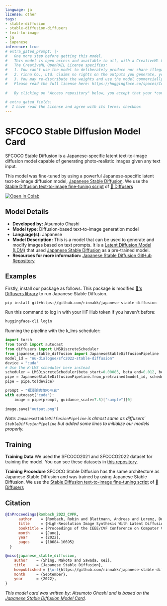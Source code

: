 ```yaml
---
language: ja
license: other
tags:
- stable-diffusion
- stable-diffusion-diffusers
- text-to-image
- ja
- japanese
inference: true
# extra_gated_prompt: |-
#   One more step before getting this model.
#   This model is open access and available to all, with a CreativeML OpenRAIL-M license further specifying rights and usage.
#   The CreativeML OpenRAIL License specifies: 
#   1. You can't use the model to deliberately produce nor share illegal or harmful outputs or content 
#   2. rinna Co., Ltd. claims no rights on the outputs you generate, you are free to use them and are accountable for their use which must not go against the provisions set in the license
#   3. You may re-distribute the weights and use the model commercially and/or as a service. If you do, please be aware you have to include the same use restrictions as the ones in the license and share a copy of the CreativeML OpenRAIL-M to all your users (please read the license entirely and carefully)
#   Please read the full license here: https://huggingface.co/spaces/CompVis/stable-diffusion-license
  
#   By clicking on "Access repository" below, you accept that your *contact information* (email address and username) can be shared with the model authors as well.
    
# extra_gated_fields:
#  I have read the License and agree with its terms: checkbox
---
```



# SFCOCO Stable Diffusion Model Card

SFCOCO Stable Diffusion is a Japanese-specific latent text-to-image diffusion model capable of generating photo-realistic images given any text input.

This model was fine-tuned by using a powerful Japanese-specific latent text-to-image diffusion model, [Japanese Stable Diffusion](https://huggingface.co/rinna/japanese-stable-diffusion).
We use the [Stable Diffusion text-to-image fine-tuning script](https://github.com/huggingface/diffusers/tree/main/examples/text_to_image) of [🤗 Diffusers](https://github.com/huggingface/diffusers)

[![Open In Colab](https://colab.research.google.com/assets/colab-badge.svg)](https://colab.research.google.com/github/nu-dialogue/clip-prefix-caption-jp/blob/master/notebooks/sfc2022_stable_diffusion.ipynb)

## Model Details
- **Developed by:** Atsumoto Ohashi
- **Model type:** Diffusion-based text-to-image generation model
- **Language(s):** Japanese
- **Model Description:** This is a model that can be used to generate and modify images based on text prompts. It is a [Latent Diffusion Model (LDM)](https://arxiv.org/abs/2112.10752) that used [Japanese Stable Diffusion](https://huggingface.co/rinna/japanese-stable-diffusion) as a pre-trained model. 
- **Resources for more information:** [Japanese Stable Diffusion GitHub Repository](https://github.com/rinnakk/japanese-stable-diffusion)

## Examples

Firstly, install our package as follows. This package is modified [🤗's Diffusers library](https://github.com/huggingface/diffusers) to run Japanese Stable Diffusion.


```bash
pip install git+https://github.com/rinnakk/japanese-stable-diffusion
```

Run this command to log in with your HF Hub token if you haven't before:

```bash
huggingface-cli login
```

Running the pipeline with the k_lms scheduler:
```python
import torch
from torch import autocast
from diffusers import LMSDiscreteScheduler
from japanese_stable_diffusion import JapaneseStableDiffusionPipeline
model_id = "nu-dialogue/sfc2022-stable-diffusion"
device = "cuda"
# Use the K-LMS scheduler here instead
scheduler = LMSDiscreteScheduler(beta_start=0.00085, beta_end=0.012, beta_schedule="scaled_linear", num_train_timesteps=1000)
pipe = JapaneseStableDiffusionPipeline.from_pretrained(model_id, scheduler=scheduler, use_auth_token=True, torch_dtype=torch.float16)
pipe = pipe.to(device)

prompt = "福澤諭吉像の写真"
with autocast("cuda"):
    image = pipe(prompt, guidance_scale=7.5)["sample"][0]  
    
image.save("output.png")
```
_Note: `JapaneseStableDiffusionPipeline` is almost same as diffusers' `StableDiffusionPipeline` but added some lines to initialize our models properly._ 


## Training

**Training Data**
We used the SFCOCO2021 and SFCOCO2022 dataset for training the model.
You can see these datasets in [this repository](https://github.com/nu-dialogue/clip-prefix-caption-jp).

**Training Procedure**
SFCOCO Stable Diffusion has the same architecture as Japanese Stable Diffusion and was trained by using Japanese Stable Diffusion.
We use the [Stable Diffusion text-to-image fine-tuning script](https://github.com/huggingface/diffusers/tree/main/examples/text_to_image) of [🤗 Diffusers](https://github.com/huggingface/diffusers)

## Citation

```bibtex
@InProceedings{Rombach_2022_CVPR,
      author    = {Rombach, Robin and Blattmann, Andreas and Lorenz, Dominik and Esser, Patrick and Ommer, Bj\"orn},
      title     = {High-Resolution Image Synthesis With Latent Diffusion Models},
      booktitle = {Proceedings of the IEEE/CVF Conference on Computer Vision and Pattern Recognition (CVPR)},
      month     = {June},
      year      = {2022},
      pages     = {10684-10695}
  }
```

```bibtex
@misc{japanese_stable_diffusion,
    author    = {Shing, Makoto and Sawada, Kei},
    title     = {Japanese Stable Diffusion},
    howpublished = {\url{https://github.com/rinnakk/japanese-stable-diffusion}},
    month     = {September},
    year      = {2022},
}
```


*This model card was written by: Atsumoto Ohashi and is based on the [Japanese Stable Diffusion Model Card](https://github.com/rinnakk/japanese-stable-diffusion).*